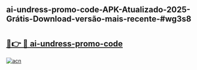 ## ai-undress-promo-code-APK-Atualizado-2025-Grátis-Download-versão-mais-recente-#wg3s8

# <h2><a href="https://ainizakaria.my?title=ai-undress-promo-code&ref=20M">🔗👉 🔴 ai-undress-promo-code</a></h2>

[![acn](https://github.com/user-attachments/assets/0f9c940e-d8b0-45ae-aac7-cd30a18b3e1c)](https://ainizakaria.my?title=ai-undress-promo-code&ref=20M)

